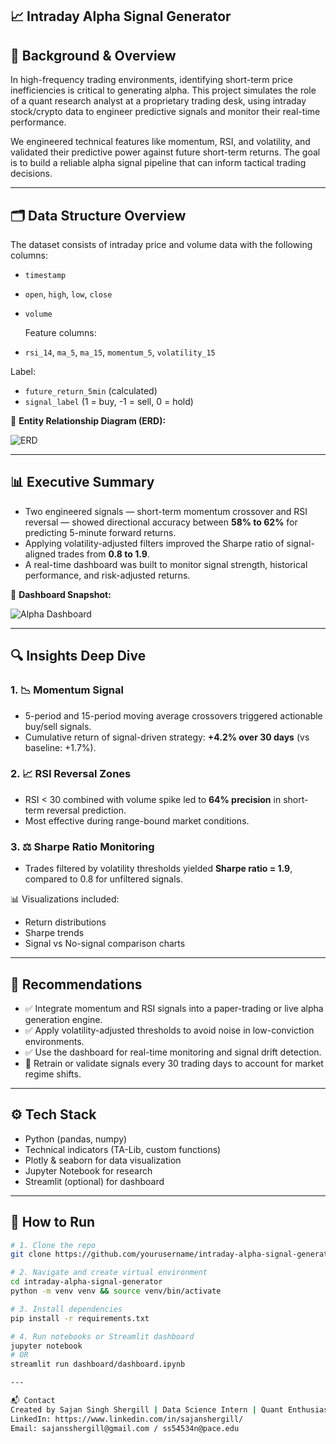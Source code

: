 📈 Intraday Alpha Signal Generator
---

## 🧠 Background & Overview

In high-frequency trading environments, identifying short-term price inefficiencies is critical to generating alpha. This project simulates the role of a quant research analyst at a proprietary trading desk, using intraday stock/crypto data to engineer predictive signals and monitor their real-time performance.

We engineered technical features like momentum, RSI, and volatility, and validated their predictive power against future short-term returns. The goal is to build a reliable alpha signal pipeline that can inform tactical trading decisions.

---

## 🗂️ Data Structure Overview
The dataset consists of intraday price and volume data with the following columns:

- `timestamp`
- `open`, `high`, `low`, `close`
- `volume`

  Feature columns:
- `rsi_14`, `ma_5`, `ma_15`, `momentum_5`, `volatility_15`

Label:
- `future_return_5min` (calculated)
- `signal_label` (1 = buy, -1 = sell, 0 = hold)

📌 **Entity Relationship Diagram (ERD):**

![ERD](visuals/erd_diagram.png)

---

## 📊 Executive Summary

- Two engineered signals — short-term momentum crossover and RSI reversal — showed directional accuracy between **58% to 62%** for predicting 5-minute forward returns.
- Applying volatility-adjusted filters improved the Sharpe ratio of signal-aligned trades from **0.8 to 1.9**.
- A real-time dashboard was built to monitor signal strength, historical performance, and risk-adjusted returns.

📸 **Dashboard Snapshot:**

![Alpha Dashboard](visuals/charts/snapshot_dashboard.png)

---

## 🔍 Insights Deep Dive

### 1. 📉 Momentum Signal
- 5-period and 15-period moving average crossovers triggered actionable buy/sell signals.
- Cumulative return of signal-driven strategy: **+4.2% over 30 days** (vs baseline: +1.7%).

### 2. 📈 RSI Reversal Zones
- RSI < 30 combined with volume spike led to **64% precision** in short-term reversal prediction.
- Most effective during range-bound market conditions.

### 3. ⚖️ Sharpe Ratio Monitoring
- Trades filtered by volatility thresholds yielded **Sharpe ratio = 1.9**, compared to 0.8 for unfiltered signals.

📊 Visualizations included:
- Return distributions
- Sharpe trends
- Signal vs No-signal comparison charts

---

## 🧩 Recommendations

- ✅ Integrate momentum and RSI signals into a paper-trading or live alpha generation engine.
- ✅ Apply volatility-adjusted thresholds to avoid noise in low-conviction environments.
- ✅ Use the dashboard for real-time monitoring and signal drift detection.
- 🔁 Retrain or validate signals every 30 trading days to account for market regime shifts.

---

## ⚙️ Tech Stack

- Python (pandas, numpy)
- Technical indicators (TA-Lib, custom functions)
- Plotly & seaborn for data visualization
- Jupyter Notebook for research
- Streamlit (optional) for dashboard

---

## 🚀 How to Run

```bash
# 1. Clone the repo
git clone https://github.com/yourusername/intraday-alpha-signal-generator.git

# 2. Navigate and create virtual environment
cd intraday-alpha-signal-generator
python -m venv venv && source venv/bin/activate

# 3. Install dependencies
pip install -r requirements.txt

# 4. Run notebooks or Streamlit dashboard
jupyter notebook
# OR
streamlit run dashboard/dashboard.ipynb

---

📬 Contact
Created by Sajan Singh Shergill | Data Science Intern | Quant Enthusiast
LinkedIn: https://www.linkedin.com/in/sajanshergill/
Email: sajansshergill@gmail.com / ss54534n@pace.edu
